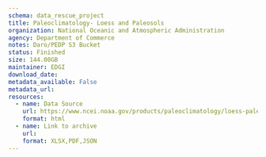 ```yaml
---
schema: data_rescue_project 
title: Paleoclimatology- Loess and Paleosols
organization: National Oceanic and Atmospheric Administration
agency: Department of Commerce
notes: Daro/PEDP S3 Bucket
status: Finished
size: 144.00GB
maintainer: EDGI
download_date: 
metadata_available: False
metadata_url: 
resources:
  - name: Data Source
    url: https://www.ncei.noaa.gov/products/paleoclimatology/loess-paleosols
    format: html
  - name: Link to archive
    url: 
    format: XLSX,PDF,JSON
---
```

